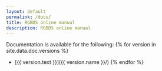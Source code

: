 ```yaml
---
layout: default
permalink: /docs/
title: RGBDS online manual
description: RGBDS online manual
---
```


Documentation is available for the following:
{% for version in site.data.doc.versions %}
- [{{ version.text }}]({{ version.name }}/)
{% endfor %}
